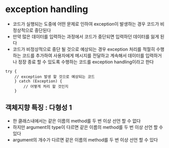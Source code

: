 # exception handling

* 코드가 실행되는 도중에 어떤 문제로 인하여 exception이 발생하는 경우 코드가 비정상적으로 중단된다
* 만약 많은 데이터를 입력하는 과정에서 코드가 중단되면 입력하던 데이터를 잃게 된다
* 코드가 비정상적으로 중단 될 것으로 예상되는 경우 exception 처리를 적절히 수행하는 코드를 추가하여 사용자에게 메시지를 전달하고 계속해서 데이터를 입력하거나 정장 종료 할 수 있도록 수행하는 코드를 exception handling이라고 한다

```
try {
	// exception 발생 할 것으로 예상되는 코드
	} catch (Exception) {
		// 어떻게 처리 할 것인지
	}
```	

## 객체지향 특징 : 다형성 1

* 한 클래스내에서는 같은 이름의 method를 두 번 이상 선언 할 수 없다
* 하지만 argument의 type이 다르면 같은 이름의 method를 두 번 이상 선언 할 수 있다
* argument의 개수가 다르면 같은 이름의 method를 두 번 이상 선언 할 수 있다